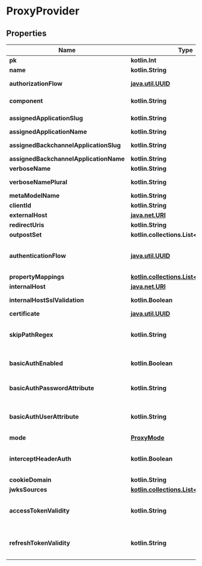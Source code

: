 
# ProxyProvider

## Properties
Name | Type | Description | Notes
------------ | ------------- | ------------- | -------------
**pk** | **kotlin.Int** |  |  [readonly]
**name** | **kotlin.String** |  | 
**authorizationFlow** | [**java.util.UUID**](java.util.UUID.md) | Flow used when authorizing this provider. | 
**component** | **kotlin.String** | Get object component so that we know how to edit the object |  [readonly]
**assignedApplicationSlug** | **kotlin.String** | Internal application name, used in URLs. |  [readonly]
**assignedApplicationName** | **kotlin.String** | Application&#39;s display Name. |  [readonly]
**assignedBackchannelApplicationSlug** | **kotlin.String** | Internal application name, used in URLs. |  [readonly]
**assignedBackchannelApplicationName** | **kotlin.String** | Application&#39;s display Name. |  [readonly]
**verboseName** | **kotlin.String** | Return object&#39;s verbose_name |  [readonly]
**verboseNamePlural** | **kotlin.String** | Return object&#39;s plural verbose_name |  [readonly]
**metaModelName** | **kotlin.String** | Return internal model name |  [readonly]
**clientId** | **kotlin.String** |  |  [readonly]
**externalHost** | [**java.net.URI**](java.net.URI.md) |  | 
**redirectUris** | **kotlin.String** |  |  [readonly]
**outpostSet** | **kotlin.collections.List&lt;kotlin.String&gt;** |  |  [readonly]
**authenticationFlow** | [**java.util.UUID**](java.util.UUID.md) | Flow used for authentication when the associated application is accessed by an un-authenticated user. |  [optional]
**propertyMappings** | [**kotlin.collections.List&lt;java.util.UUID&gt;**](java.util.UUID.md) |  |  [optional]
**internalHost** | [**java.net.URI**](java.net.URI.md) |  |  [optional]
**internalHostSslValidation** | **kotlin.Boolean** | Validate SSL Certificates of upstream servers |  [optional]
**certificate** | [**java.util.UUID**](java.util.UUID.md) |  |  [optional]
**skipPathRegex** | **kotlin.String** | Regular expressions for which authentication is not required. Each new line is interpreted as a new Regular Expression. |  [optional]
**basicAuthEnabled** | **kotlin.Boolean** | Set a custom HTTP-Basic Authentication header based on values from authentik. |  [optional]
**basicAuthPasswordAttribute** | **kotlin.String** | User/Group Attribute used for the password part of the HTTP-Basic Header. |  [optional]
**basicAuthUserAttribute** | **kotlin.String** | User/Group Attribute used for the user part of the HTTP-Basic Header. If not set, the user&#39;s Email address is used. |  [optional]
**mode** | [**ProxyMode**](ProxyMode.md) |  |  [optional]
**interceptHeaderAuth** | **kotlin.Boolean** | When enabled, this provider will intercept the authorization header and authenticate requests based on its value. |  [optional]
**cookieDomain** | **kotlin.String** |  |  [optional]
**jwksSources** | [**kotlin.collections.List&lt;java.util.UUID&gt;**](java.util.UUID.md) |  |  [optional]
**accessTokenValidity** | **kotlin.String** | Tokens not valid on or after current time + this value (Format: hours&#x3D;1;minutes&#x3D;2;seconds&#x3D;3). |  [optional]
**refreshTokenValidity** | **kotlin.String** | Tokens not valid on or after current time + this value (Format: hours&#x3D;1;minutes&#x3D;2;seconds&#x3D;3). |  [optional]



